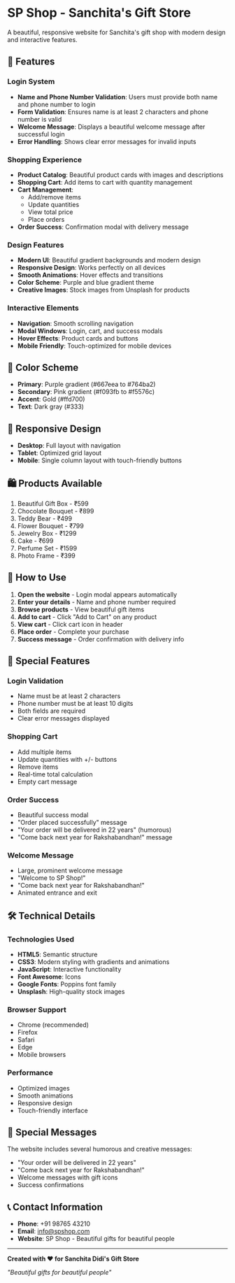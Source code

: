 # SP Shop - Sanchita's Gift Store

A beautiful, responsive website for Sanchita's gift shop with modern design and interactive features.

## 🌟 Features

### Login System
- **Name and Phone Number Validation**: Users must provide both name and phone number to login
- **Form Validation**: Ensures name is at least 2 characters and phone number is valid
- **Welcome Message**: Displays a beautiful welcome message after successful login
- **Error Handling**: Shows clear error messages for invalid inputs

### Shopping Experience
- **Product Catalog**: Beautiful product cards with images and descriptions
- **Shopping Cart**: Add items to cart with quantity management
- **Cart Management**: 
  - Add/remove items
  - Update quantities
  - View total price
  - Place orders
- **Order Success**: Confirmation modal with delivery message

### Design Features
- **Modern UI**: Beautiful gradient backgrounds and modern design
- **Responsive Design**: Works perfectly on all devices
- **Smooth Animations**: Hover effects and transitions
- **Color Scheme**: Purple and blue gradient theme
- **Creative Images**: Stock images from Unsplash for products

### Interactive Elements
- **Navigation**: Smooth scrolling navigation
- **Modal Windows**: Login, cart, and success modals
- **Hover Effects**: Product cards and buttons
- **Mobile Friendly**: Touch-optimized for mobile devices

## 🎨 Color Scheme
- **Primary**: Purple gradient (#667eea to #764ba2)
- **Secondary**: Pink gradient (#f093fb to #f5576c)
- **Accent**: Gold (#ffd700)
- **Text**: Dark gray (#333)

## 📱 Responsive Design
- **Desktop**: Full layout with navigation
- **Tablet**: Optimized grid layout
- **Mobile**: Single column layout with touch-friendly buttons

## 🛍️ Products Available
1. Beautiful Gift Box - ₹599
2. Chocolate Bouquet - ₹899
3. Teddy Bear - ₹499
4. Flower Bouquet - ₹799
5. Jewelry Box - ₹1299
6. Cake - ₹699
7. Perfume Set - ₹1599
8. Photo Frame - ₹399

## 🚀 How to Use

1. **Open the website** - Login modal appears automatically
2. **Enter your details** - Name and phone number required
3. **Browse products** - View beautiful gift items
4. **Add to cart** - Click "Add to Cart" on any product
5. **View cart** - Click cart icon in header
6. **Place order** - Complete your purchase
7. **Success message** - Order confirmation with delivery info

## 🎯 Special Features

### Login Validation
- Name must be at least 2 characters
- Phone number must be at least 10 digits
- Both fields are required
- Clear error messages displayed

### Shopping Cart
- Add multiple items
- Update quantities with +/- buttons
- Remove items
- Real-time total calculation
- Empty cart message

### Order Success
- Beautiful success modal
- "Order placed successfully" message
- "Your order will be delivered in 22 years" (humorous)
- "Come back next year for Rakshabandhan!" message

### Welcome Message
- Large, prominent welcome message
- "Welcome to SP Shop!"
- "Come back next year for Rakshabandhan!"
- Animated entrance and exit

## 🛠️ Technical Details

### Technologies Used
- **HTML5**: Semantic structure
- **CSS3**: Modern styling with gradients and animations
- **JavaScript**: Interactive functionality
- **Font Awesome**: Icons
- **Google Fonts**: Poppins font family
- **Unsplash**: High-quality stock images

### Browser Support
- Chrome (recommended)
- Firefox
- Safari
- Edge
- Mobile browsers

### Performance
- Optimized images
- Smooth animations
- Responsive design
- Touch-friendly interface

## 🎉 Special Messages

The website includes several humorous and creative messages:
- "Your order will be delivered in 22 years"
- "Come back next year for Rakshabandhan!"
- Welcome messages with gift icons
- Success confirmations

## 📞 Contact Information

- **Phone**: +91 98765 43210
- **Email**: info@spshop.com
- **Website**: SP Shop - Beautiful gifts for beautiful people

---

**Created with ❤️ for Sanchita Didi's Gift Store**

*"Beautiful gifts for beautiful people"*
